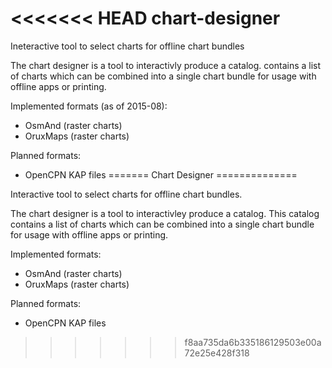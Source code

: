 <<<<<<< HEAD
chart-designer
==============

Ineteractive tool to select charts for offline chart bundles

The chart designer is a tool to interactivly produce a catalog. contains a list of charts which can be combined into a single chart bundle for usage with offline apps or printing.

Implemented formats (as of 2015-08):
* OsmAnd (raster charts)
* OruxMaps (raster charts)

Planned formats:
* OpenCPN KAP files
=======
Chart Designer
==============

Interactive tool to select charts for offline chart bundles.

The chart designer is a tool to interactivley produce a catalog. This catalog contains a list of charts which can be combined into a single chart bundle for usage with offline apps or printing.

Implemented formats:
* OsmAnd (raster charts)
* OruxMaps (raster charts)

Planned formats:
* OpenCPN KAP files
>>>>>>> f8aa735da6b335186129503e00a72e25e428f318
